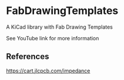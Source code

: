 # FabDrawingTemplates
A KiCad library with Fab Drawing Templates

See YouTube link for more information

## References

https://cart.jlcpcb.com/impedance
